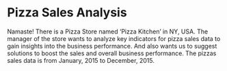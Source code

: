 # Pizza Sales Analysis
Namaste! There is a Pizza Store named ‘Pizza Kitchen’ in NY, USA. The manager of the store wants to analyze key indicators for pizza sales data to gain insights into the business performance. And also wants us to suggest solutions to boost the sales and overall business performance.
The pizzas sales data is from January, 2015 to December, 2015.

